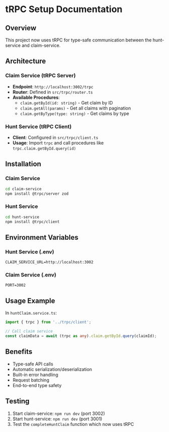 # tRPC Setup Documentation

## Overview
This project now uses tRPC for type-safe communication between the hunt-service and claim-service.

## Architecture

### Claim Service (tRPC Server)
- **Endpoint**: `http://localhost:3002/trpc`
- **Router**: Defined in `src/trpc/router.ts`
- **Available Procedures**:
  - `claim.getById(id: string)` - Get claim by ID
  - `claim.getAll(params)` - Get all claims with pagination
  - `claim.getByType(type: string)` - Get claims by type

### Hunt Service (tRPC Client)
- **Client**: Configured in `src/trpc/client.ts`
- **Usage**: Import `trpc` and call procedures like `trpc.claim.getById.query(id)`

## Installation

### Claim Service
```bash
cd claim-service
npm install @trpc/server zod
```

### Hunt Service
```bash
cd hunt-service
npm install @trpc/client
```

## Environment Variables

### Hunt Service (.env)
```
CLAIM_SERVICE_URL=http://localhost:3002
```

### Claim Service (.env)
```
PORT=3002
```

## Usage Example

In `huntClaim.service.ts`:
```typescript
import { trpc } from '../trpc/client';

// Call claim service
const claimData = await (trpc as any).claim.getById.query(claimId);
```

## Benefits
- Type-safe API calls
- Automatic serialization/deserialization
- Built-in error handling
- Request batching
- End-to-end type safety

## Testing
1. Start claim-service: `npm run dev` (port 3002)
2. Start hunt-service: `npm run dev` (port 3001)
3. Test the `completeHuntClaim` function which now uses tRPC
